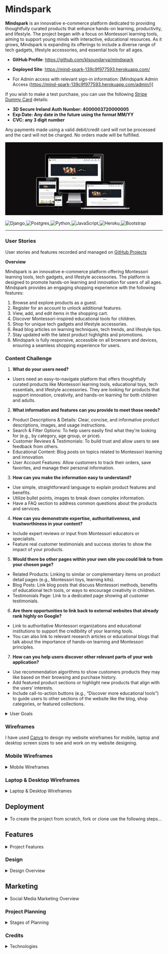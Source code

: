 # Mindspark

**Mindspark** is an innovative e-commerce platform dedicated to providing thoughtfully curated products that enhance hands-on learning, productivity, and lifestyle. The project began with a focus on Montessori learning tools, aiming to support young minds with interactive, educational resources. As it grows, Mindspark is expanding its offerings to include a diverse range of tech gadgets, lifestyle accessories, and essential tools for all ages.

- **GitHub Profile**: <https://github.com/klsoundarya/mindspark>
- **Deployed Site**: <https://mind-spark-139c9f977593.herokuapp.com/>

- For Admin access with relevant sign-in information: [Mindspark Admin Access (https://mind-spark-139c9f977593.herokuapp.com/admin/)]

If you wish to make a test purchase, you can use the following [Stripe Dummy Card](https://stripe.com/docs/testing) details:

- **3D Secure Ireland Auth Number: 4000003720000005**
- **Exp Date: Any date in the future using the format MM/YY**
- **CVC: any 3 digit number**

Any payments made using a valid debit/credit card will not be processed and the card will not be charged. No orders made will be fulfilled.

![Am I Responsive](read-me/am-i-responsive/am-i-responsive.JPG)

![Django](https://img.shields.io/badge/django-%23092E20.svg?style=for-the-badge&logo=django&logoColor=white),![Postgres](https://img.shields.io/badge/postgres-%23316192.svg?style=for-the-badge&logo=postgresql&logoColor=white),![Python](https://img.shields.io/badge/python-3670A0?style=for-the-badge&logo=python&logoColor=ffdd54),![JavaScript](https://img.shields.io/badge/javascript-%23323330.svg?style=for-the-badge&logo=javascript&logoColor=%23F7DF1E),![Heroku](https://img.shields.io/badge/heroku-%23430098.svg?style=for-the-badge&logo=heroku&logoColor=white),![Bootstrap](https://img.shields.io/badge/bootstrap-%238511FA.svg?style=for-the-badge&logo=bootstrap&logoColor=white)

<hr>

### User Stories

User stories and features recorded and managed on [GitHub Projects](<https://github.com/users/klsoundarya/projects/5>)

**Overview**

Mindspark is an innovative e-commerce platform offering Montessori learning tools, tech gadgets, and lifestyle accessories. The platform is designed to promote hands-on learning and innovation for users of all ages. Mindspark provides an engaging shopping experience with the following features:

1. Browse and explore products as a guest.
2. Register for an account to unlock additional features.
3. View, add, and edit items in the shopping cart.
4. Discover Montessori-inspired educational tools for children.
5. Shop for unique tech gadgets and lifestyle accessories.
6. Read blog articles on learning techniques, tech trends, and lifestyle tips.
7. Stay updated with the latest product highlights and promotions.
8. Mindspark is fully responsive, accessible on all browsers and devices, ensuring a seamless shopping experience for users.

### Content Challenge

1. **What do your users need?**
- Users need an easy-to-navigate platform that offers thoughtfully curated products like Montessori learning tools, educational toys, tech essentials, and lifestyle accessories. They are looking for products that support innovation, creativity, and hands-on learning for both children and adults.

2. **What information and features can you provide to meet those needs?**
- Product Descriptions & Details: Clear, concise, and informative product descriptions, images, and usage instructions.
- Search & Filter Options: To help users easily find what they're looking for (e.g., by category, age group, or price).
- Customer Reviews & Testimonials: To build trust and allow users to see feedback from others.
- Educational Content: Blog posts on topics related to Montessori learning and innovation.
- User Account Features: Allow customers to track their orders, save favorites, and manage their personal information.

3. **How can you make the information easy to understand?**
- Use simple, straightforward language to explain product features and benefits.
- Utilize bullet points, images to break down complex information.
- Have a FAQ section to address common questions about the products and services.

4. **How can you demonstrate expertise, authoritativeness, and trustworthiness in your content?**
- Include expert reviews or input from Montessori educators or specialists.
- Feature real customer testimonials and success stories to show the impact of your products.

5. **Would there be other pages within your own site you could link to from your chosen page?**
- Related Products: Linking to similar or complementary items on product detail pages (e.g., Montessori toys, learning kits).
- Blog Posts: Link blog posts that discuss Montessori methods, benefits of educational tech tools, or ways to encourage creativity in children.
- Testimonials Page: Link to a dedicated page showing all customer testimonials.

6. **Are there opportunities to link back to external websites that already rank highly on Google?**
- Link to authoritative Montessori organizations and educational institutions to support the credibility of your learning tools.
- You can also link to relevant research articles or educational blogs that talk about the importance of hands-on learning and Montessori principles.

7. **How can you help users discover other relevant parts of your web application?**
- Use recommendation algorithms to show customers products they may like based on their browsing and purchase history.
- Add featured product sections or highlight new products that align with the users’ interests.
- Include call-to-action buttons (e.g., “Discover more educational tools”) to guide users to other sections of the website like the blog, shop categories, or featured collections.


<!-- Some of the mentioned user stories have already been implemented, while the remaining ones from above content challenge are planned for future features. -->

<details>
<summary>User Goals</summary>
<br>

#### First time User Goals

- As a first-time user, I want to easily understand the purpose of Mindspark and how it supports hands-on learning, technology, and lifestyle improvement.
- As a first-time user, I want to browse product categories and see featured products to quickly find items that match my needs.
- As a first-time user, I want to read blog highlights to learn about educational tools, Montessori learning, and innovative gadgets.
- As a first-time user, I want the website to feel trustworthy and professional, with clear navigation and product descriptions.

#### Returning Site Users

- As a returning user, I want to explore new arrivals in Montessori learning tools, tech gadgets, and lifestyle products.
- As a returning user, I want to read fresh blog content that gives insights into learning methods, tech innovations, and practical tools.
- As a returning user, I want to check customer reviews and testimonials before making a purchase.
- As a returning user, I want a fast and simple checkout process for my orders.

#### E-Commerce Buyer Goals

- As a shopper, I want to search for specific products easily using filters and categories.
- As a shopper, I want to view detailed product descriptions with images to make informed purchasing decisions.
- As a shopper, I want to see secure payment options and track my order after purchasing.
- As a shopper, I want to read product recommendations based on my interests and past purchases.

#### Blog Readers & Knowledge Seekers

- As a blog reader, I want to access educational articles about Montessori learning, innovative tech, and lifestyle solutions.
- As a blog reader, I want to explore trending topics and see expert insights in hands-on education.
- As a blog reader, I want to share blogs on social media to spread valuable learning resources.

### Business Goals ###
Mindspark provides efficient admin functionality with an intuitive dashboard to manage:

- Product inventory for seamless additions and updates.
- Blog articles to keep customers engaged with insightful content.
- Order tracking and user management through the Django Admin Panel.
- Mindspark is designed to build a strong community of lifelong learners, tech enthusiasts, and parents looking for innovative educational tools. 

The platform's marketing efforts focus on:

- SEO-driven blog content to attract organic traffic.
- Social media promotions to engage with potential customers.
- Email newsletters to provide updates on new arrivals, trends, and exclusive offers

#### Site Owner Goals

- As the site owner, I want to showcase Mindspark’s vision and mission clearly on the homepage.
- As the site owner, I want to regularly update product listings to keep the inventory fresh and relevant.
- As the site owner, I want to ensure SEO optimization for better visibility and organic traffic growth.
- As the site owner, I want to engage with customers through blog content, testimonials, and social media.

### Target Audience

- Parents & Educators – Looking for Montessori tools to enhance learning for children.
- Young Professionals & Students – Searching for tech gadgets and lifestyle products to boost productivity.
- Innovative Learners & Thinkers – Interested in educational tools that encourage creativity and self-improvement.

### Customer Goals ###
Mindspark aims to provide a user-friendly shopping experience where customers can easily browse, learn about, and purchase innovative products. 
Customers are encouraged to:
- Find Montessori learning tools to support early education.
- Discover tech gadgets that enhance productivity and daily life.
- Stay informed through blog posts covering learning strategies, technology, and lifestyle trends.
- Register an account to manage purchases and receive exclusive updates.
- By offering high-quality educational and tech-based products, Mindspark empowers users to spark creativity and innovation in learning and everyday life.

</details>

### Wireframes

I have used [Canva](https://www.canva.com/) to design my website wireframes for mobile, laptop and desktop screen sizes to see and work on my website designing.

### Mobile Wireframes
<!-- learnt the dropdown from https://dev.to/asyraf/how-to-add-dropdown-in-markdown-o78 -->
<!-- My website has evolved from the initial wireframes I created earlier in the project. While the design now looks bit different from the original plan, I see this as a natural progression as the project developed. The changes reflect new ideas and insights that came up during the development process, resulting in a structure that aligns better with the project’s goals. -->

<details>
<summary>Mobile Wireframes</summary>
<br>

![phone wireframes](read-me/wireframes/mindspark-mobile-wireframe/1.png)
![phone wireframes](read-me/wireframes/mindspark-mobile-wireframe/2.png)
![phone wireframes](read-me/wireframes/mindspark-mobile-wireframe/3.png)
![phone wireframes](read-me/wireframes/mindspark-mobile-wireframe/4.png)
![phone wireframes](read-me/wireframes/mindspark-mobile-wireframe/5.png)
![phone wireframes](read-me/wireframes/mindspark-mobile-wireframe/6.png)
![phone wireframes](read-me/wireframes/mindspark-mobile-wireframe/7.png)
![phone wireframes](read-me/wireframes/mindspark-mobile-wireframe/8.png)
![phone wireframes](read-me/wireframes/mindspark-mobile-wireframe/9.png)
![phone wireframes](read-me/wireframes/mindspark-mobile-wireframe/10.png)
![phone wireframes](read-me/wireframes/mindspark-mobile-wireframe/11.png)
![phone wireframes](read-me/wireframes/mindspark-mobile-wireframe/12.png)
![phone wireframes](read-me/wireframes/mindspark-mobile-wireframe/13.png)
![phone wireframes](read-me/wireframes/mindspark-mobile-wireframe/14.png)
![phone wireframes](read-me/wireframes/mindspark-mobile-wireframe/15.png)
![phone wireframes](read-me/wireframes/mindspark-mobile-wireframe/16.png)


</details>

### Laptop & Desktop Wireframes

<details>
<summary>Laptop & Desktop Wireframes</summary>
<br>

![Laptop and desktop Wireframes](read-me/wireframes/mindspark-website-wireframe/1.png)
![Laptop and desktop Wireframes](read-me/wireframes/mindspark-website-wireframe/2.png)
![Laptop and desktop Wireframes](read-me/wireframes/mindspark-website-wireframe/3.png)
![Laptop and desktop Wireframes](read-me/wireframes/mindspark-website-wireframe/4.png)
![Laptop and desktop Wireframes](read-me/wireframes/mindspark-website-wireframe/5.png)
![Laptop and desktop Wireframes](read-me/wireframes/mindspark-website-wireframe/6.png)
![Laptop and desktop Wireframes](read-me/wireframes/mindspark-website-wireframe/7.png)
![Laptop and desktop Wireframes](read-me/wireframes/mindspark-website-wireframe/8.png)
![Laptop and desktop Wireframes](read-me/wireframes/mindspark-website-wireframe/9.png)
![Laptop and desktop Wireframes](read-me/wireframes/mindspark-website-wireframe/10.png)
![Laptop and desktop Wireframes](read-me/wireframes/mindspark-website-wireframe/11.png)
![Laptop and desktop Wireframes](read-me/wireframes/mindspark-website-wireframe/12.png)
![Laptop and desktop Wireframes](read-me/wireframes/mindspark-website-wireframe/13.png)
![Laptop and desktop Wireframes](read-me/wireframes/mindspark-website-wireframe/14.png)
![Laptop and desktop Wireframes](read-me/wireframes/mindspark-website-wireframe/15.png)
![Laptop and desktop Wireframes](read-me/wireframes/mindspark-website-wireframe/16.png)

</details>

## Deployment

<details>
<summary>To create the project from scratch, fork or clone use the following steps...</summary>
<br>

To begin this project from scratch, you must first create a new GitHub repository using the [Code Institute's Template](https://github.com/Code-Institute-Org/ci-full-template). This template provides the relevant tools to get you started. To use this template:

1. Log in to [GitHub](https://github.com/) or create a new account.
2. Navigate to the above CI Full Template.
3. Click '**Use this template**' -> '**Create a new repository**'.
4. Choose a new repository name and click '**Create repository from template**'.
5. In your new repository space, (choice of your IDE) click the button to generate a new workspace.

## Django Project Setup

1. Install Django and supporting libraries: 
   
- ```pip3 install 'django<4.2.16' gunicorn```
- ```pip3 install dj_database_url psycopg2```
- ```pip3 install dj3-cloudinary-storage```  
  
2. Once you have installed any relevant dependencies or libraries, such as the ones listed above, it is important to create a **requirements.txt** file and add all installed libraries to it with the ```pip3 freeze --local > requirements.txt``` command in the terminal.  
3. Create a new Django project in the terminal ```django-admin startproject mindspark .```
4. Create a new app example: ```python3 mangage.py startapp shop```
5. Add this to list of **INSTALLED_APPS** in **settings.py** - 'shop',
6. Create a superuser for the project to allow Admin access and enter credentials: ```python3 manage.py createsuperuser```
7. Migrate the changes with commands: ```python3 manage.py migrate```
8. An **env.py** file must be created to store all protected data such as the **DATABASE_URL**, **cloudinary** and **SECRET_KEY**. These may be called upon in your project's **settings.py** file along with your Database configurations. The **env.py** file must be added to your **gitignore** file so that your important, protected information is not pushed to public viewing on GitHub. For adding to **env.py**:

- ```import os```
- ```os.environ["DATABASE_URL"]="<copiedURLfromPostgreSQL>"```
- ```os.environ["SECRET_KEY"]="my_super^secret@key"```
  
For adding to **settings.py**:

- ```import os```
- ```import dj_database_url```
- ```if os.path.exists("env.py"):```
- ```import env```
- ```SECRET_KEY = os.environ.get('SECRET_KEY')``` (actual key hidden within env.py)  

9. Replace **DATABASES** with:

```
DATABASES = {
    'default': dj_database_url.parse(os.environ.get("DATABASE_URL"))
  }
```

10. Set up the templates directory in **settings.py**:
- Under ``BASE_DIR`` enter ``TEMPLATES_DIR = os.path.join(BASE_DIR, ‘templates’)``
- Update ``TEMPLATES = 'DIRS': [TEMPLATES_DIR]`` with:

```
os.path.join(BASE_DIR, 'templates'),
os.path.join(BASE_DIR, 'templates', 'allauth')
```

- Create the media, static and templates directories in top level of project file in IDE workspace.

11. A **Procfile** must be created within the project repo for Heroku deployment with the following placed within it: ```web: gunicorn mindspark.wsgi```
12. Make the necessary migrations again.

## Cloudinary API 

Cloudinary provides a cloud hosting solution for media storage. All users uploaded images in the mindspark project are hosted here.

Set up a new account at [Cloudinary](https://cloudinary.com/) and add your Cloudinary API environment variable to your **env.py** and Heroku Config Vars.
In your project workspace: 

- Add Cloudinary libraries to INSTALLED_APPS in settings.py 
- In the order: 
```
   'cloudinary_storage',  
   'django.contrib.staticfiles',  
   'cloudinary',
```
- Add to **env.py** and link up with **settings.py**: ```os.environ["CLOUDINARY_URL"]="cloudinary://...."``` 
- Set Cloudinary as storage for media and static files in settings.py:
- ```STATIC_URL = '/static/'```
```
  STATICFILES_STORAGE = 'cloudinary_storage.storage.StaticHashedCloudinaryStorage'  
  STATICFILES_DIRS = [os.path.join(BASE_DIR, 'static'), ]  
  STATIC_ROOT = os.path.join(BASE_DIR, 'staticfiles')‌  
  MEDIA_URL = '/media/'
  DEFAULT_FILE_STORAGE = 'cloudinary_storage.storage.MediaCloudinaryStorage'
```

## Deployment Process for PostgreSQL

To deploy **Mindspark** with PostgreSQL as the database, follow these steps:

A new database instance can be created from the [official website](https://www.postgresql.org/download/) for your project. 

#### 1. Configure PostgreSQL
   - Open the PostgreSQL command-line tool:
     ```bash
     sudo -u postgres psql
     ```
   - Create a new database:
     ```sql
     CREATE DATABASE mindspark_db;
     ```
   - Create a new user with a password:
     ```sql
     CREATE USER shop_admin WITH PASSWORD 'your_password';
     ```
   - Grant the user access to the database:
     ```sql
     ALTER ROLE shop_admin SET client_encoding TO 'utf8';
     ALTER ROLE shop_admin SET default_transaction_isolation TO 'read committed';
     ALTER ROLE shop_admin SET timezone TO 'UTC';
     GRANT ALL PRIVILEGES ON DATABASE mindspark_db TO shop_admin;
     ```
   - Exit the PostgreSQL prompt:
     ```sql
     \q
     ```

#### 2. Update Django Settings
   - In your Django project, go to `settings.py` and update the `DATABASES` setting:
     ```python
     DATABASES = {
         'default': {
             'ENGINE': 'django.db.backends.postgresql',
             'NAME': 'mindspark_db',
             'USER': 'mindspark_admin',
             'PASSWORD': 'your_password',
             'HOST': 'localhost',  # or IP address if using a remote server
             'PORT': '5432',       # default PostgreSQL port
         }
     }
     ```

#### 3. Apply Migrations
   - Run migrations to create the necessary tables in the PostgreSQL database:
     ```bash
     python manage.py migrate
     ```

#### 4. Verify the Setup
   - Start your Django server:
     ```bash
     python manage.py runserver
     ```
   - Visit your site to verify that the database is working as expected.

- From your user dashboard, retrieve the important 'postgres://....' value. Place the value within your **DATABASE_URL**  in your **env.py** file and follow the below instructions to place it in your Heroku Config Vars.

## Heroku Deployment

To start the deployment process , please follow the below steps:

1. Log in to [Heroku](https://id.heroku.com/login) or create an account if you are a new user.
2. Once logged in, in the Heroku Dashboard, navigate to the '**New**' button in the top, right corner, and select '**Create New App**'.
3. Enter an app name and choose your region. Click '**Create App**'.
4. In the Deploy tab, click on the '**Settings**', reach the '**Config Vars**' section and click on '**Reveal Config Vars**'. Here you will enter KEY:VALUE pairs for the app to run successfully. The KEY:VALUE pairs that you will need are your:

   - **DATABASE_URL**:**postgres://...**
   - **DISABLE_COLLECTSTATIC** of value '1' (N.B Remove this Config Var before deployment),
   - **SECRET_KEY** and value  
   - **AWS_ACCESS_KEY** and value
   - **AWS_SECRET_ACCESS_KEY** and value
   - **EMAIL_HOST_PASS** and value
   - **EMAIL_HOST_USER** and value
   - **STRIPE_PUBLIC_KEY** and value
   - **STRIPE_SECRET_KEY** and value
   - **STRIPE_WH_SECRET** and value
   - **USE_AWS** and value

5. Add the Heroku host name into **ALLOWED_HOSTS** in your projects **settings.py file** -> ```['herokuappname', ‘localhost’, ‘8000 port url’].```
2. Once you are sure that you have set up the required files including your requirements.txt and Procfile, you have ensured that **DEBUG=False**, save your project, add the files, commit for initial deployment and push the data to GitHub.
3. Go to the '**Deploy**' tab and choose GitHub as the Deployment method.
4. Search for the repository name, select the branch that you would like to build from, and connect it via the '**Connect**' button.
5. Choose from '**Automatic**' or '**Manual**' deployment options, I chose the 'Manual' deployment method. Click '**Deploy Branch**'.
6.  Once the waiting period for the app to build has finished, click the '**View**' link to bring you to your newly deployed site. If you receive any errors, Heroku will display a reason in the app build log for you to investigate. **DISABLE_COLLECTSTATIC**  may be removed from the Config Vars once you have saved and pushed an image within your project.

#### Forking

By forking the GitHub Repository, we make a copy of the original repository on our GitHub account to view and/or make changes without affecting the original owner's repository.

You can fork this repository by using the following steps:

1. Log in to GitHub and locate the [mindspark repository](https://github.com/klsoundarya/mindspark)
2. At the top of the Repository (not top of page) just above the "Settings" Button on the menu, locate the "Fork" Button.
3. Once clicked, you should now have a copy of the original repository in your own GitHub account!

### Making a Local Clone

1. Log in to GitHub and locate the [mindspark repository](https://github.com/klsoundarya/mindspark)
2. Find the Code button situated above the file list and give it a click.
3. Choose your preferred cloning method — whether it's HTTPS, SSH, or GitHub and hit the copy button to copy the URL to your clipboard.
4. Launch Git Bash or Terminal.
5. Navigate to the directory where you want the cloned directory to reside.
6. In your IDE Terminal, input the following command to clone the repository:

> git clone <https://github.com/klsoundarya/mindspark>

__Press Enter and your local clone will be created.__

7. Using the ``pip3 install -r requirements.txt`` command, the dependencies and libraries needed for **Mindspark** will be installed.
8. Set up your **env.py** file and from the above steps for Cloudinary and PostgreSQL, gather the Cloudinary API key and the PostgreSQL url for additon to your code.
9. Ensure that your **env.py** file is placed in your **.gitignore** file and follow the remaining steps in the above Django Project Setup section before pushing your code to GitHub.

## Google Mail Setup

1. Create a Gmail Account to manage emails for your Mindspark project.
2. Enable 2-Step Verification:
  - Go to **Settings** -> **Other Google Account Settings** -> **Accounts** -> **Import** -> **Other Account Settings**.
  - Activate 2-Step Verification for enhanced security.
3. Generate an App Password:
  - Navigate to **App Passwords** under Security Settings.
  - Select **Other** and enter a name (e.g., "Mindspark").
4. Click **Create** and copy the 16-digit app password provided.
5. Configure Django Email Settings in `settings.py`:
  - Add the EMAIL_HOST_USER (your Gmail address).
  - Add the EMAIL_HOST_PASS (the generated app password).
6. Update Heroku Config Vars:
  - Add EMAIL_HOST_USER and EMAIL_HOST_PASS to your Heroku environment variables.

## Stripe Config

Mindspark uses Stripe API for secure payment processing. Follow these steps to set up Stripe:

1. Create a Stripe Account and log in to the Stripe Dashboard.
2. Obtain Test API Keys:
  - In the Stripe Dashboard, navigate to **Developers → API Keys**.
  - Copy your `STRIPE_PUBLIC_KEY` and `STRIPE_SECRET_KEY`.
3. Update Environment Variables:
  - Store STRIPE_PUBLIC_KEY and STRIPE_SECRET_KEY in env.py.
  - Connect them in `settings.py` using environment variables.
4. Add these keys to your Heroku Config Vars.
5. Set Up Webhooks for Payment Security:
  - In Stripe Dashboard, go to **Developers** → **Webhooks**.
  - Click **Add Endpoint** and enter: https://your-heroku-app-url/checkout/wh.
6. Select **Retrieve all events** and **save the endpoint**.
7. Secure Webhooks:
  - Generate a **STRIPE_WH_SECRET** key.
  - Add it to env.py, settings.py, and Heroku Config Vars as before.


</details>


## Features

<details>
<summary>Project Features</summary>
<br>

### Existing Features

**Home Page:**

- Displays a welcoming layout with carousel about images showcasing the website features, and essential navigation links.
- Offers quick access to the most popular or recently updated blog posts.

**Blog Page:**

- Displays a list of blog articles related to Montessori learning tools, gadgets, and lifestyle accessories.
- Includes article images, titles, publication dates, and short excerpts.
- Provides a "Read More" button to access full articles.
- Enables filtering by category or keyword search for easy navigation.

**Shop Page:**

- Displays all available products categorized for easy browsing.
- Allows users to filter products by price, category, and popularity.
- Includes pagination to enhance user experience.

**Product-detail Posts:**

- Displays detailed information about a selected product, including title, description, price, and images.
- Shows available stock and an option to add the product to the cart or wishlist.
- Provides customer reviews and ratings for transparency.
- Displays related product recommendations.

**Contact Page:**

- Contains a contact form for users to reach out to the website administrators.
- Displays relevant contact information, including email and social media links.

**Password Update:**

- Users can update their password via a secure form.
- Ensures password strength guidelines are followed (e.g., minimum length, no common passwords).
- Provides a confirmation message upon successful password update.

**My profile:**

- Displays user information, including name, email, and order history.
- Allows users to update their personal details.
- Provides easy navigation to wishlist, cart, and order history.


**Add a product:**
(For Admin or Authorized Users)

- Allows authorized users to add new products with images, descriptions, and pricing.
- Enables category selection and inventory management.
- Provides an intuitive interface for quick product additions.

**Wishlist:**

- Enables users to save favorite products for later purchase.
- Provides an option to move wishlist items to the cart directly.
- Displays product availability and price updates.

**Cart:**

- Displays all selected products with their prices, quantities, and total cost.
- Allows users to update product quantities or remove items.
- Provides a "Proceed to Checkout" button for payment.

**Checkout:**

- Allows users to enter shipping and billing details.
- Provides multiple payment options (Stripe integration).
- Displays order summary before final confirmation.
- Includes secure transaction processing.

**Thank you checkout**

- Displays order confirmation and estimated delivery time.
- Provides an order reference number for tracking.
- Encourages users to continue shopping or explore the home.

**Delete Account:**

- Allows users to delete their account from mindspark.

**Login:**

- Authenticated users can log in to access personalized features like updating profile delivery information, saving the user profile details.
- Supports username/email and password-based authentication.

**Logout:**

- Logged-in users can log out to end their session and return to the public view of login site.

**AllAuth**  

Django AllAuth is a versatile framework designed to handle user registration, login, email verification, password forgot and authentication seamlessly. It ensures secure access control by managing registered and unregistered users, determining what content is accessible on the "Mindspark" website.

The setup process for AllAuth included the following steps:

- Installing the package as a project dependency.
- Adding it to the INSTALLED_APPS section in settings.py.
- Configuring the AUTHENTICATION_BACKENDS as recommended in the AllAuth documentation.
- Including AllAuth URLs in the project's urls.py file for routing.
- Running database migrations to create the required authentication-related tables.

**CSRF Tokens** 

CSRF (Cross-Site Request Forgery) tokens are security features included in every form on the site. These tokens help ensure that form submissions are authenticated and come from legitimate users. Without CSRF tokens, the website could be vulnerable to malicious attacks where unauthorized users might attempt to steal sensitive user data or perform actions without permission.

- When links are broken users can see the custom error code for 400, 403, 404, 500 pages.

There are media query breakpoints. This convenient feature allows users to easily access different sections of the website, making the browsing experience smoother and more efficient.

| Features        	| Desktop                                            	| Phone                                            	|
|-----------------	|----------------------------------------------------	|--------------------------------------------------	|
| Top Header       |![top header](read-me/features/desktop/top-header.jpg)| ![top header](read-me/features/phone/top-header.jpg)|
| Nav            	  | ![nav](read-me/features/desktop/nav.jpg)           	| ![nav](read-me/features/phone/nav.jpg)           	|
| Footer          	| ![footer](read-me/features/desktop/footer.jpg)     	| ![footer](read-me/features/phone/footer.jpg)     	|
| Alert          	| ![alert](read-me/features/desktop/alert.JPG)     	| ![alert](read-me/features/phone/alert.JPG)     	|
| Home            	| ![home](read-me/features/desktop/1.PNG)            	| ![home](read-me/features/phone/1.PNG)            	|
| Blog           	| ![blog](read-me/features/desktop/2.jpg)           	| ![blog](read-me/features/phone/2.jpg)           	|
| Shop          	| ![shop](read-me/features/desktop/3.jpg)          	| ![shop](read-me/features/phone/3.JPG)          	|
| Product-detail          	| ![product](read-me/features/desktop/4.jpg)          	| ![product](read-me/features/phone/4.JPG)          	|
| Shop-Footer   	| ![shop-footer](read-me/features/desktop/5.jpg)   	| ![shop-footer](read-me/features/phone/5.jpg)   	|
| Contact         	| ![contact](read-me/features/desktop/6.JPG)         	| ![contact](read-me/features/phone/6.JPG)         	|
| Log In          	| ![login](read-me/features/desktop/7.jpg)           	| ![login](read-me/features/phone/7.JPG)           	|
| Log Out         	| ![logout](read-me/features/desktop/8.jpg)          	| ![logout](read-me/features/phone/8.JPG)          	|
| Sign Up         	| ![sign Up](read-me/features/desktop/9.JPG)         	| ![sign Up](read-me/features/phone/9.JPG)         	|
| FAQ        	| ![faq](read-me/features/desktop/10.JPG)         	| ![faq](read-me/features/phone/10.JPG)         	|
| Update Password 	| ![Update Password](read-me/features/desktop/11.JPG) 	| ![Update Password](read-me/features/phone/11.JPG) 	|
| Delete Account 	| ![Delete Account](read-me/features/desktop/12.JPG) 	| ![Delete Account](read-me/features/phone/12.JPG) 	|
| My Profile  	| ![My Profile](read-me/features/desktop/13.JPG) 	| ![My Profile](read-me/features/phone/13.JPG) 	|
| Add a Product 	| ![add product](read-me/features/desktop/14.JPG) 	| ![add product](read-me/features/phone/14.JPG) 	|
| Wishlist 	| ![wishlist](read-me/features/desktop/15.JPG) 	| ![wishlist](read-me/features/phone/15.JPG) 	|
| Cart 	| ![cart](read-me/features/desktop/16.JPG) 	| ![cart](read-me/features/phone/16.JPG) 	|
| Checkout 	| ![checkout](read-me/features/desktop/17.JPG) 	| ![checkout](read-me/features/phone/17.JPG) 	|
| Thank You 	| ![thank you](read-me/features/desktop/18.JPG) 	| ![thank you](read-me/features/phone/18.JPG) 	|


## Features to Implement

</details>

### Design

<details>
<summary>Design Overview</summary>
<br>

## UX

### Five Planes of User Experience

The five planes are like layers that designers think about when making things for people to use. It starts with big ideas and end with the actual look and feel of what users interact with.


#### Typography

Mindspark incorporates a mix of playful yet professional typefaces to enhance readability and engagement. The primary fonts used are:

- Emilys Candy (Serif) – Adds a creative and fun touch, making learning tools visually appealing.
- Arial (Sans-serif) – Ensures a clean and modern look, improving readability across devices.
- Fondamento (Serif) – Provides an elegant, handwritten feel, reinforcing the Montessori-inspired theme.
- Kavoon, Merriweather, Lucida Sans Regular, Verdana (Sans-serif & Serif mix) – Offers versatility and a balance between decorative and readable text.
- Font Awesome 6 Free – Used for icons and UI elements to enhance navigation and user experience.

#### Gallery

- All app design, wireframes, favicon, structured images for readme are sourced  from [Canva](https://www.canva.com/).

#### Color Scheme

- #ffe552 (Bright Yellow) – Highlights important elements and call-to-action buttons, creating an engaging experience.
- #001d5a (Deep Blue) – Used for text and accents, adding depth and contrast.
- #bfa616 (Golden Hue) – Adds a touch of elegance, often used in branding elements.
- #f3f5f5 (Soft Grayish White) – Provides a neutral, clean background for content sections.
- #666 (Muted Gray) – Used for secondary text to maintain readability without overpowering key content.
- #28a745 (Green) & #ffc107 (Amber) – Utilized for success and warning messages, making alerts clear and intuitive.
- #000000ec (Dark Black) – Enhances contrast for footers and overlays, ensuring accessibility.
- #dc3545 (Vibrant Red) – Used sparingly for error messages and urgent notifications.
- #f7f7f8 (Light Gray) – Maintains a soft, minimalist aesthetic for backgrounds.
- #777 (Neutral Gray) – Provides subtle contrast for body text and UI components.

![Primary colors used](read-me/features/color-scheme.png)

</details>

## Marketing

<details>
<summary>Social Media Marketing Overview</summary>
<br>

A dedicated [Mindspark Facebook Page] (https://www.facebook.com/profile.php?id=61569773265756) and [Instagram account](https://www.instagram.com/mind.spark2/) have been created to enhance brand visibility, engage with the target audience, and drive traffic to the Mindspark e-commerce platform. These social media platforms serve as primary channels for promoting Montessori learning tools, tech gadgets, and lifestyle accessories.

**Facebook & Instagram Strategy**
- Regular posts on both platforms will focus on:

  - Showcasing new and featured products.
  - Sharing informative content about Montessori learning and tech innovations.
  - Announcing exclusive deals, discounts, and limited-time offers.
  - Posting user testimonials and customer stories to build trust.
  - Engaging with followers through interactive content such as polls, quizzes, and live Q&A sessions.
  - Running paid ad campaigns and utilizing Facebook’s ‘Boost’ feature to extend reach to potential customers.
  - By maintaining an active presence on both Facebook and Instagram, Mindspark aims to create a strong community of parents, educators, and tech enthusiasts who are   - passionate about hands-on learning and innovation.

**SEO & Keyword Optimization**
Mindspark incorporates researched keywords into social media content, website meta tags, and product descriptions to improve search engine ranking. These keywords include:

- Montessori learning tools
- STEM educational toys
- Hands-on learning products
- Innovative tech gadgets
- Montessori toys for kids
- Educational tools for all ages
- Creative learning resources
- STEM kits for children
- Shop Montessori essentials
- Buy interactive learning gadgets
- Search Engine Optimization (SEO) Features

To further optimize online visibility, Mindspark includes:

 - Meta tags & descriptions in the website’s <head> section, using relevant keywords to improve search engine indexing.
 - sitemap.xml & robots.txt files to guide search engines on crawling site content effectively, enhancing SEO ranking.
 - Alt text on images to improve accessibility and searchability of product images.
 - By leveraging social media marketing and SEO strategies, Mindspark aims to establish itself as a trusted brand for innovative learning tools and gadgets, reaching a wider audience and increasing customer engagement.

*Mindspark Facebook Business Page*
![Mindspark Facebook Business Page](read-me/features/marketing/fb-1.JPG)
![Mindspark Facebook Business Page](read-me/features/marketing/fb-2.JPG)
![Mindspark Facebook Business Page](read-me/features/marketing/fb-3.JPG)
*Mindspark Instagram Page*
![Mindspark Instagram Page](read-me/features/marketing/insta-1.JPG)
![Mindspark Instagram Page](read-me/features/marketing/insta-2.JPG)

</details>

### Project Planning 

<details>
<summary>Stages of Planning</summary>
<br>

## Strategy Plane

The "Mindspark" website is an innovative e-commerce platform dedicated to providing thoughtfully curated products that enhance hands-on learning, productivity, and lifestyle. The project began with a focus on Montessori learning tools, aiming to support young minds with interactive, educational resources.

## Agile Methodologies

The development of the "Mindspark" website followed Agile methodologies, focusing on iterative progress and continuous feedback. I used my [Github Projects Board](https://github.com/users/klsoundarya/projects/5) to plan and document all of my work.

### MoSCoW Prioritization

For the development of **Mindspark**, I applied the **MoSCoW Prioritization Method** to efficiently manage features and ensure that key elements were delivered on time:

**Must Haves:** These are the essential features needed to launch the MVP. They include:

- User registration and authentication system.
- Home page with Latest Blog Highlights, about us with Shop Now button.
- A product catalog with shopping cart functionality.
- The ability for users to add products to their cart and checkout.
- An e-commerce page showcasing the products, sorting features, related products.
- Integration with payment systems like Stripe.

**Should Haves:** These features are important but not essential for the initial release:

- Product reviews and ratings.
- Product search and filter functionality.
- User profile management and order history.

**Could Haves:** Features that add extra value but are not necessary for the MVP:

- Email notifications for order confirmation and shipping updates.
- User wishlist functionality.
- Interactive educational content related to Montessori tools.

**Won’t Haves:** Features excluded or deprioritized for this release:

- Multi-language support.
- Advanced recommendation system.

This prioritization helped keep the project focused on key features while leaving room for future enhancements.

### Sprints

The project was broken down into sprints to help structure development and ensure timely delivery of core features. Each sprint is planned from the project starting in December and a deadline of March 3rd for submission.

**Sprint 1:**

- Set up the project environment and database.
- Developed models for products, categories, and users.
- Implemented basic user authentication (login, signup, logout).
- Created Home page with featured products and categories.

**Retrospection:** The sprint went well, but it took a bit longer than expected to implement the user authentication system.

**Sprint 2:**

- Built out the product catalog page.
- Implemented basic shopping cart functionality.
- Started integration with Stripe payment system.
- Designed a responsive layout using Bootstrap.

**Retrospection:** The cart system worked smoothly, but we realized a few UI tweaks were needed for a more intuitive experience.

**Sprint 3:**

- Finalized product pages and checkout process.
- Added product details pages with images and descriptions.
- Integrated Stripe for payment processing.
- Implemented product search and filters.

**Retrospection:** There were some bugs in the Stripe integration, but they were resolved by adjusting payment handling.

**Sprint 4:**

- Developed user profile management (view/edit profile, order history).
- Added functionality for users to view past orders.
- Integrated product reviews and ratings.
- Added newsletter subscription feature.

**Retrospection:** This sprint was productive; however, some UI aspects still need refining.

**Sprint 5:**

- Enhanced checkout page with shipping details.
- Refined product filtering and sorting system.
- Completed Stripe and checkout testing for bugs.
- Worked on product recommendations based on user preferences.

**Retrospection:** Integration and testing went smoothly, but some more optimizations are needed for product recommendations.

**Sprint 6:**

- Added wishlist functionality for logged-in users.
- Created educational content for product page (Montessori tools).
- Refined the order confirmation and email notifications.

**Retrospection:** The wishlist feature is a nice-to-have but could be improved with better UI.

**Sprint 7:**

- Finalized order history page for users.
- Completed all Stripe testing and deployed to production.
- Completed database schema optimization.

**Retrospection:** Some minor fixes were needed after testing, but overall everything is working well.

**Sprint 8:**

- Refined user interface across all pages.
- Focused on adding missing features and bug fixes.
- Implemented final design adjustments.
- Start preparing for deployment.

**Retrospection:** The sprint was smooth, and now the site is nearly complete with final touches before submission.

#### The Scope Plane

The website will include core features such as:

- Product catalog with product details, images, and descriptions.
- User authentication system (registration, login, logout).
- Shopping cart and checkout with Stripe payment integration.
- User profile and order history.
- Wishlist and product reviews.
- Educational content on Montessori principles and tools.

Future plans include adding additional features like multi-language support, and a mobile app.

**ERD and Models:**

For Entity Relationship Diagram (ERD), below is an overview of the models that i used:

**Blog:** Represents article information (title, content, published, created_at, updated_at, image).
**Shop:** Stores product details, order, category (name,  friendly_name, description, price, delivery, reviews_count, discount, in_stock, image, category, age_group, sku, rating).
**Wishlist:** Stores products users have saved (user, product, added_at).
**Testimonials:** Stores user reviews (user, message, rating, created_at).
**Profiles**: Represents FAQs  ( question, answer, is_active, created_at, updated_at), 
stores deleted user details ( username, email, deleted_at) and 
User delivery information (user, default_phone_number, default_street_address1, default_street_address2, default_town_or_city, default_county, default_postcode, default_country).
**Contact Us:** Represents user contact messages (name, email, message, created_at, read).
**Checkout:** Stores items data and user delivery information (
 order_number, full_name, user_profile, email, phone_number, country, postcode, town_or_city, street_address1, street_address2, county, date, delivery_cost, order_total, grand_total, original_cart, stripe_pid, order, product, quantity, lineitem_total).

  
#### The Structure Plane

The website is structured with a clear navigation system, featuring dedicated pages for Home, Blog, Shop, Contact, Search bar, Wishlist, Cart and user account management (Product Management, Login, Logout, Signup, Delete Account, Profile settings, Password Update, FAQs), ensuring a seamless user experience.

#### The Skeleton Plane

Please refer to the [Wireframes](#wireframes) section.

#### The Surface Plane

[View the live site here.](https://mind-spark-139c9f977593.herokuapp.com/)

</details>

### Credits

<details>
<summary>Technologies</summary>
<br>

### Tools & Technologies Used

The following technologies were used in this overall project.

- My project is inspired from [code institute](https://learn.codeinstitute.net/) Boutique Ado walkthrough project .
- I used [Canva](https://www.canva.com/) to create the color scheme, readme images collage, favicon image, wireframes.
- Additionally, I used [freepik](https://www.freepik.com/), [remove bg](https://www.remove.bg/), [templates hub](https://www.templateshub.net/templates/e-commerce), [app.leonardo.ai](https://leonardo.ai/), [imagekit.io](https://imagekit.io/) for images and website.
- [ChatGPT](https://chat.openai.com/), [Grammarly](https://app.grammarly.com/) and a [plagiarism checker](https://www.duplichecker.com/) is used to review the text, code and ensure there were no grammar or spelling mistakes.
- I used [Am I Responsive](https://ui.dev/amiresponsive) design to show my webiste in various screen sizes.
- [CI Python Linter](https://pep8ci.herokuapp.com/) is been used to check for the bugs
- I referred to resources such as [stack overflow](https://stackoverflow.com/), [W3Schools](https://www.w3schools.com/css/default.asp) for assistance in understanding code in few places and finding answers to questions relevant to my coding.
- [Django Docs](https://www.djangoproject.com/) used as the resources.
- [Visual Studio Code](https://code.visualstudio.com/) used as a remote code editor.
- [GitHub](https://github.com) used for secure online code storage.
- [Heroku](https://www.heroku.com/) used for hosting the deployed back-end site.
- [Git](https://git-scm.com/) was used for version control by utilizing the command line terminal in VS code to commit and Push to GitHub.
- Added high contrast text against the background color in many places, which improves readability for users with visual impairments.
- Focus [Bootstrap](https://getbootstrap.com/docs/5.0/getting-started/introduction/) styles are applied to interactive elements like links and buttons, making it easier for keyboard users to navigate site.
- Used media queries and responsive design principles to ensure that website is accessible on a variety of devices, including mobile phones and tablets.
- [Favicon.io](https://favicon.io/favicon-converter/) is used to create the various favicon files for my website.
- [Font Awesome](https://fontawesome.com/) icons were used throughout my project.
- [cloud convert](https://cloudconvert.com/png-to-webp) was used to convert from PNG to webp.
- I utilized Font Joy and Google Fonts for font pairing and to visualize the look and feel of my website.

### Acknowledgements

- I want to express my gratitude to my Code Institute mentor, [Dick Vlaanderen](https://github.com/dickvla), for his invaluable support, encouragement, and feedback throughout this project.
- I would like to thank my Cohort Facilitator, [lewis](https://github.com/LewisMDillon), for guidance and support, providing us with the relevant learning materials, 
- I would like to thank my fellow teammates to be sharing their knowledge and
- I personally want to thank my partner for his critique review and unwavering support, belief, and feedback.

### Disclaimer

> I Used my previous project readme as a reference to write the documentation (my previous project link is: <https://github.com/klsoundarya/echo-of-animals>).

</details>
